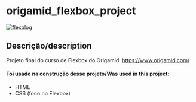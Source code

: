 # origamid_flexbox_project

![flexblog](https://user-images.githubusercontent.com/83728277/189270569-e35c6b41-67f4-4237-b51f-ee360f0c387c.png)

## Descrição/description

Projeto final do curso de Flexbox do Origamid. https://www.origamid.com/

#### Foi usado na construção desse projeto/Was used in this project:

- HTML
- CSS (foco no Flexbox) 

